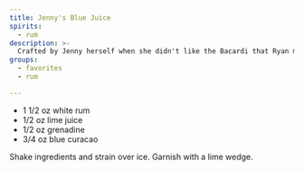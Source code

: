 ```yaml
---
title: Jenny's Blue Juice
spirits:
  - rum
description: >-
  Crafted by Jenny herself when she didn't like the Bacardi that Ryan made her.
groups:
  - favorites
  - rum

---
```


- 1 1/2 oz white rum
- 1/2 oz lime juice
- 1/2 oz grenadine
- 3/4 oz blue curacao

Shake ingredients and strain over ice.  Garnish with a lime wedge.
